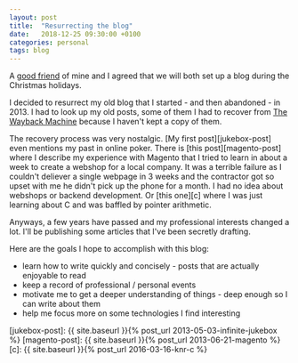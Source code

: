 ```yaml
---
layout: post
title:  "Resurrecting the blog"
date:   2018-12-25 09:30:00 +0100
categories: personal
tags: blog
---
```


A [good friend][imi] of mine and I agreed that we will both set up a blog during the Christmas holidays.

I decided to resurrect my old blog that I started - and then abandoned - in 2013.
I had to look up my old posts, some of them I had to recover from [The Wayback Machine][wayback-machine]
because I haven't kept a copy of them.

<!--more-->

The recovery process was very nostalgic.
[My first post][jukebox-post] even mentions my past in online poker.
There is [this post][magento-post] where I describe my experience with Magento that I tried to learn in about a week to create a webshop for a local company. It was a terrible failure as I couldn't deliever a single webpage in 3 weeks and the contractor got so upset with me he didn't pick up the phone for a month. I had no idea about webshops or backend development.
Or [this one][c] where I was just learning about C and was baffled by pointer arithmetic.

Anyways, a few years have passed and my professional interests changed a lot.
I'll be publishing some articles that I've been secretly drafting.

Here are the goals I hope to accomplish with this blog:
- learn how to write quickly and concisely - posts that are actually enjoyable to read
- keep a record of professional / personal events
- motivate me to get a deeper understanding of things - deep enough so I can write about them
- help me focus more on some technologies I find interesting

[imi]: https://www.linkedin.com/in/turi-imre-92070636/
[wayback-machine]: https://archive.org/web/
[jukebox-post]: {{ site.baseurl }}{% post_url 2013-05-03-infinite-jukebox %}
[magento-post]: {{ site.baseurl }}{% post_url 2013-06-21-magento %}
[c]: {{ site.baseurl }}{% post_url 2016-03-16-knr-c %}
